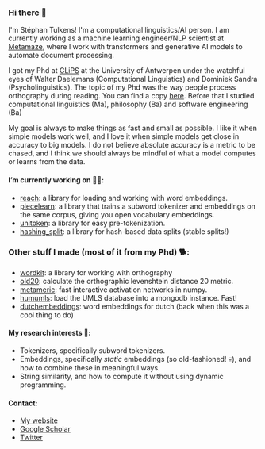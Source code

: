 ### Hi there 👋

I'm Stéphan Tulkens! I'm a computational linguistics/AI person. I am currently working as a machine learning engineer/NLP scientist at [Metamaze](https://metamaze.eu/), where I work with transformers and generative AI models to automate document processing.

I got my Phd at [CLiPS](https://www.uantwerpen.be/en/research-groups/clips/) at the University of Antwerpen under the watchful eyes of Walter Daelemans (Computational Linguistics) and Dominiek Sandra (Psycholinguistics). The topic of my Phd was the way people process orthography during reading. You can find a copy [here](https://scholar.google.com/scholar?oi=bibs&hl=en&cluster=11519863597548395702).
Before that I studied computational linguistics (Ma), philosophy (Ba) and software engineering (Ba)

My goal is always to make things as fast and small as possible. I like it when simple models work well, and I love it when simple models get close in accuracy to big models. I do not believe absolute accuracy is a metric to be chased, and I think we should always be mindful of what a model computes or learns from the data.

#### I’m currently working on 🏃‍♂️:
* [reach](https://github.com/stephantul/reach): a library for loading and working with word embeddings.
* [piecelearn](https://github.com/stephantul/piecelearn): a library that trains a subword tokenizer and embeddings on the same corpus, giving you open vocabulary embeddings.
* [unitoken](https://github.com/stephantul/unitoken): a library for easy pre-tokenization.
* [hashing_split](https://github.com/stephantul/hashing_split): a library for hash-based data splits (stable splits!)

### Other stuff I made (most of it from my Phd) 🐕:
* [wordkit](https://github.com/clips/wordkit): a library for working with orthography
* [old20](https://github.com/stephantul/old20): calculate the orthographic levenshtein distance 20 metric.
* [metameric](https://github.com/clips/metameric): fast interactive activation networks in numpy.
* [humumls](https://github.com/clips/humumls): load the UMLS database into a mongodb instance. Fast!
* [dutchembeddings](https://github.com/clips/dutchembeddings): word embeddings for dutch (back when this was a cool thing to do)

#### My research interests 🤖:
* Tokenizers, specifically subword tokenizers.
* Embeddings, specifically _static_ embeddings (so old-fashioned! 💀), and how to combine these in meaningful ways.
* String similarity, and how to compute it without using dynamic programming.

#### Contact:
* [My website](https://stephantul.github.io)
* [Google Scholar](https://scholar.google.com/citations?user=pvoqmHQAAAAJ)
* [Twitter](https://twitter.com/tulkenss)

